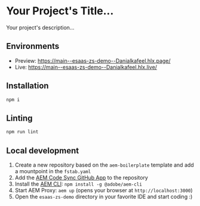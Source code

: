# Your Project's Title...
Your project's description...

## Environments
- Preview: https://main--esaas-zs-demo--Danialkafeel.hlx.page/
- Live: https://main--esaas-zs-demo--Danialkafeel.hlx.live/

## Installation

```sh
npm i
```

## Linting

```sh
npm run lint
```

## Local development

1. Create a new repository based on the `aem-boilerplate` template and add a mountpoint in the `fstab.yaml`
1. Add the [AEM Code Sync GitHub App](https://github.com/apps/aem-code-sync) to the repository
1. Install the [AEM CLI](https://github.com/adobe/helix-cli): `npm install -g @adobe/aem-cli`
1. Start AEM Proxy: `aem up` (opens your browser at `http://localhost:3000`)
1. Open the `esaas-zs-demo` directory in your favorite IDE and start coding :)
